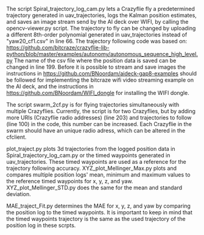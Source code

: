 The script Spiral_trajectory_log_cam.py lets a Crazyflie fly a predetermined trajectory generated in uav_trajectories, logs the Kalman position estimates, and saves an image stream send by the AI deck over WIFI, by calling the opencv-viewer.py script.
The trajectory to fly can be changed by uploading a different 8th-order polynomial generated in uav_trajectories instead of "yaw20_cf1.csv" in line 66. The trajectory following code was based on: https://github.com/bitcraze/crazyflie-lib-python/blob/master/examples/autonomy/autonomous_sequence_high_level.py
The name of the csv file where the position data is saved can be changed in line 199. 
Before it is possible to stream and save images the instructions in https://github.com/BNoordam/aideck-gap8-examples should be followed for implementing the bitcraze wifi video streaming example on the AI deck, and the instructions in https://github.com/BNoordam/WIFI_dongle for installing the WIFI dongle.

The script swarm_2cf.py is for flying trajectories simultaneously with multiple Crazyflies. Currently, the script is for two Crazyflies, but by adding more URIs (Crazyflie radio addresses) (line 203) and trajectories to follow (line 100) in the code, this number can be increased. Each Crazyflie in the swarm should have an unique radio adress, which can be altered in the cfclient.

plot_traject.py plots 3d trajectories from the logged position data in Spiral_trajectory_log_cam.py or the timed waypoints generated in uav_trajectories. These timed waypoints are used as a reference for the trajectory following accuracy. XYZ_plot_Mellinger_Max.py plots and compares multiple position logs' mean, minimum and maximum values to the reference timed waypoints for x, y, z, and yaw. XYZ_plot_Mellinger_STD.py does the same for the mean and standard deviation.

MAE_traject_Fit.py determines the MAE for x, y, z, and yaw by comparing the position log to the timed waypoints. It is important to keep in mind that the timed waypoints trajectory is the same as the used trajectory of the position log in these scrpts.
